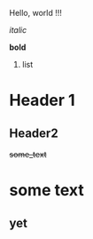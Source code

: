 Hello, world !!!

*italic*

**bold**

1. list

# Header 1

## Header2

~~some_text~~

some text
=========

yet
----









